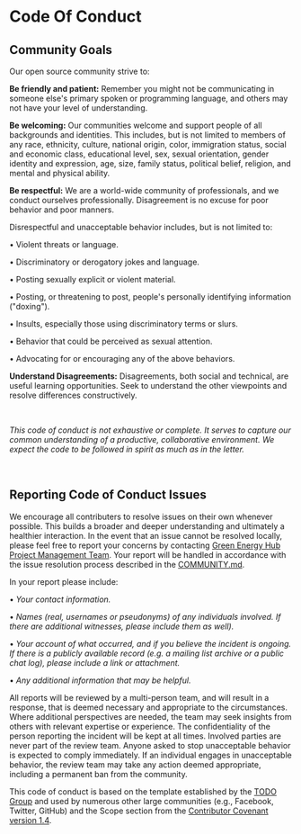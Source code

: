 # Code Of Conduct

## Community Goals

Our open source community strive to:

**Be friendly and patient:** Remember you might not be communicating in someone else's primary spoken or programming language, and others may not have your level of understanding.

**Be welcoming:** Our communities welcome and support people of all backgrounds and identities. This includes, but is not limited to members of any race, ethnicity, culture, national origin, color, immigration status, social and economic class, educational level, sex, sexual orientation, gender identity and expression, age, size, family status, political belief, religion, and mental and physical ability.

**Be respectful:** We are a world-wide community of professionals, and we conduct ourselves professionally. Disagreement is no excuse for poor behavior and poor manners.

Disrespectful and unacceptable behavior includes, but is not limited to:

   • Violent threats or language.

   • Discriminatory or derogatory jokes and language.

   • Posting sexually explicit or violent material.

   • Posting, or threatening to post, people's personally identifying information ("doxing").

   • Insults, especially those using discriminatory terms or slurs.

   • Behavior that could be perceived as sexual attention.

   • Advocating for or encouraging any of the above behaviors.
   <br>

**Understand Disagreements:** Disagreements, both social and technical, are useful learning opportunities. Seek to understand the other viewpoints and resolve differences constructively.

<br>

*This code of conduct is not exhaustive or complete. It serves to capture our common understanding of a productive, collaborative environment. We expect the code to be followed in spirit as much as in the letter.*

<br>

## Reporting Code of Conduct Issues

We encourage all contributers to resolve issues on their own whenever possible. This builds a broader and deeper understanding and ultimately a healthier interaction. In the event that an issue cannot be resolved locally, please feel free to report your concerns by contacting [Green Energy Hub Project Management Team](mailto:greenenergyhub@energinet.dk). Your report will be handled in accordance with the issue resolution process described in the [COMMUNITY.md](https://github.com/Energinet-DataHub/green-energy-hub/blob/main/COMMUNITY.md).

In your report please include:

• *Your contact information.*

• *Names (real, usernames or pseudonyms) of any individuals involved. If there are additional witnesses, please include them as well).*

• *Your account of what occurred, and if you believe the incident is ongoing. If there is a publicly available record (e.g. a mailing list archive or a public chat log), please include a link or attachment.*

• *Any additional information that may be helpful.*

All reports will be reviewed by a multi-person team, and will result in a response, that is deemed necessary and appropriate to the circumstances. Where additional perspectives are needed, the team may seek insights from others with relevant expertise or experience.   The confidentiality of the person reporting the incident will be kept at all times. Involved parties are never part of the review team.
Anyone asked to stop unacceptable behavior is expected to comply immediately. If an individual engages in unacceptable behavior, the review team may take any action deemed appropriate, including a permanent ban from the community.

This code of conduct is based on the template established by the [TODO Group](https://todogroup.org/) and used by numerous other large communities (e.g., Facebook, Twitter, GitHub) and the Scope section from the [Contributor Covenant version 1.4](https://www.contributor-covenant.org/version/1/4/code-of-conduct/).
